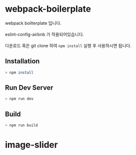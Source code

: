# webpack-boilerplate

webpack boilterplate 입니다.<br><br> eslint-config-airbnb 가 적용되어있습니다. <br><br> 다운로드 혹은 git clone 하여 `npm install` 실행 후 사용하시면 됩니다.


## Installation

```bash
> npm install
```


## Run Dev Server

```bash
> npm run dev
```

## Build

```bash
> npm run build
```
# image-slider
